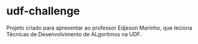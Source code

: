 # udf-challenge

Projeto criado para apresentar ao professor Edjeson Marinho, que leciona Técnicas de Desenvolvimento de ALgoritmos na UDF.
